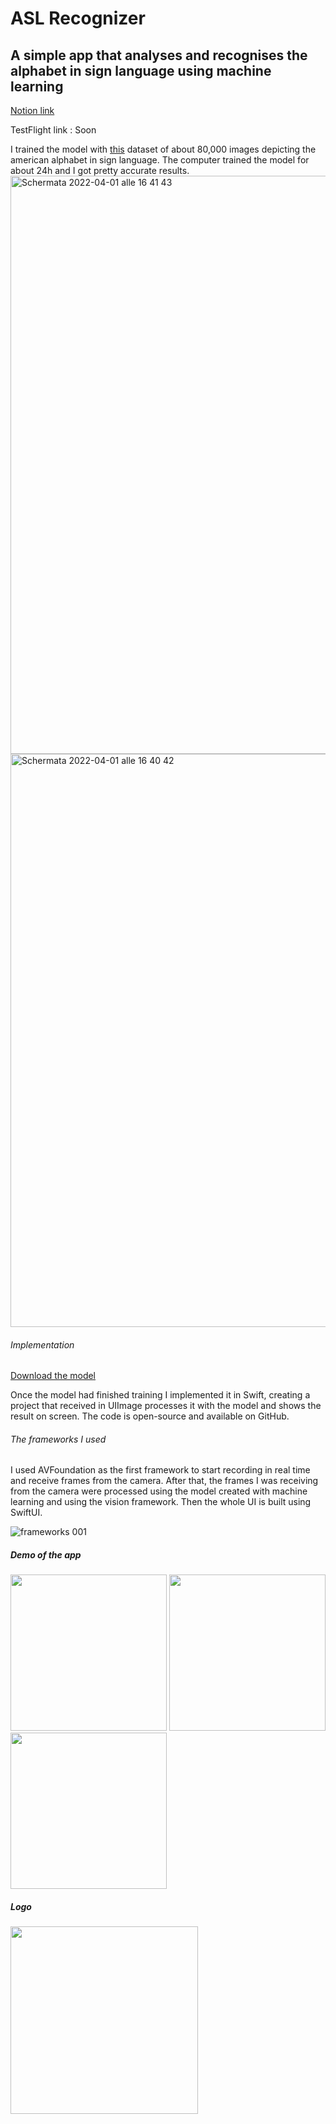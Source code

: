 # ASL Recognizer
## A simple app that analyses and recognises the alphabet in sign language using machine learning
[Notion link](https://www.notion.so/appledeveloperacademyunina/arg-ASL-Recognizer-c879fa5931e34f8cbfce5a24774c98c1)

TestFlight link : Soon

I trained the model with [this](https://www.kaggle.com/datasets/grassknoted/asl-alphabet) dataset of about 80,000 images depicting the american alphabet in sign language.
The computer trained the model for about 24h and I got pretty accurate results. 
<img width="925" alt="Schermata 2022-04-01 alle 16 41 43" src="https://user-images.githubusercontent.com/92546954/161829153-35933803-1eff-422e-b331-0bca2efbe7b6.png">
<img width="917" alt="Schermata 2022-04-01 alle 16 40 42" src="https://user-images.githubusercontent.com/92546954/161829164-a45a509b-bfe6-464b-91c7-65e2ab6927e7.png">
###### Implementation
[Download the model](https://www.dropbox.com/s/ga1q5zjcdsub7xu/SignAlphabet.mlpackage.zip?dl=0)

Once the model had finished training I implemented it in Swift, creating a project that received in UIImage processes it with the model and shows the result on screen.  The code is open-source and available on GitHub.
###### The frameworks I used
I used AVFoundation as the first framework to start recording in real time and receive frames from the camera. After that, the frames I was receiving from the camera were processed using the model created with machine learning and using the vision framework. Then the whole UI is built using SwiftUI.

![frameworks 001](https://user-images.githubusercontent.com/92546954/161830210-2d2e61e1-f042-4be1-b0d7-22e2a63a925f.png)

##### Demo of the app
<img src="https://user-images.githubusercontent.com/92546954/161830773-4837eb76-475b-450e-8c47-1b56683fde67.gif" width="250"> <img src="https://user-images.githubusercontent.com/92546954/161830824-d5ae22e7-25ca-4be7-a547-68792164abe2.png" width="250"> <img src="https://user-images.githubusercontent.com/92546954/161830830-3f3b9f53-c9f5-412f-9d41-1ad1ccf09dff.png" width="250">



##### Logo
<img src="https://user-images.githubusercontent.com/92546954/161830840-5317e76a-1109-4ceb-9f61-6e949c498a8d.png" width="300">
